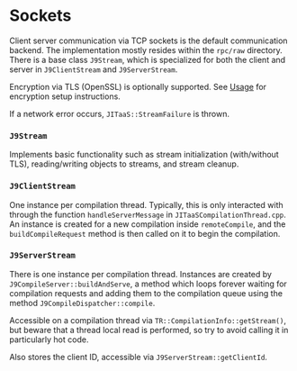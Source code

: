 <!--
Copyright (c) 2018, 2018 IBM Corp. and others

This program and the accompanying materials are made available under
the terms of the Eclipse Public License 2.0 which accompanies this
distribution and is available at https://www.eclipse.org/legal/epl-2.0/
or the Apache License, Version 2.0 which accompanies this distribution and
is available at https://www.apache.org/licenses/LICENSE-2.0.

This Source Code may also be made available under the following
Secondary Licenses when the conditions for such availability set
forth in the Eclipse Public License, v. 2.0 are satisfied: GNU
General Public License, version 2 with the GNU Classpath
Exception [1] and GNU General Public License, version 2 with the
OpenJDK Assembly Exception [2].

[1] https://www.gnu.org/software/classpath/license.html
[2] http://openjdk.java.net/legal/assembly-exception.html

SPDX-License-Identifier: EPL-2.0 OR Apache-2.0 OR GPL-2.0 WITH Classpath-exception-2.0 OR LicenseRef-GPL-2.0 WITH Assembly-exception
-->

# Sockets

Client server communication via TCP sockets is the default communication backend. The implementation mostly resides within the `rpc/raw` directory. There is a base class `J9Stream`, which is specialized for both the client and server in `J9ClientStream` and `J9ServerStream`.

Encryption via TLS (OpenSSL) is optionally supported. See [Usage](Usage.md) for encryption setup instructions.

If a network error occurs, `JITaaS::StreamFailure` is thrown.

### `J9Stream`
Implements basic functionality such as stream initialization (with/without TLS), reading/writing objects to streams, and stream cleanup.

### `J9ClientStream`

One instance per compilation thread. Typically, this is only interacted with through the function `handleServerMessage` in `JITaaSCompilationThread.cpp`. An instance is created for a new compilation inside `remoteCompile`, and the `buildCompileRequest` method is then called on it to begin the compilation.

### `J9ServerStream`

There is one instance per compilation thread. Instances are created by `J9CompileServer::buildAndServe`, a method which loops forever waiting for compilation requests and adding them to the compilation queue using the method `J9CompileDispatcher::compile`.

Accessible on a compilation thread via `TR::CompilationInfo::getStream()`, but beware that a thread local read is performed, so try to avoid calling it in particularly hot code.

Also stores the client ID, accessible via `J9ServerStream::getClientId`.
